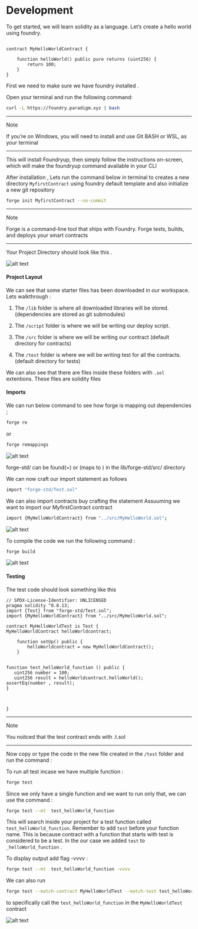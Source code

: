 # Development 

To get started, we will learn solidity as a language.
Let’s create a hello world using foundry.

```solidity

contract MyHelloWorldContract {

	function helloWorld() public pure returns (uint256) {
		return 100;
	}
}
```

First we need to make sure  we have foundry installed .

Open your terminal and run the following command:
```bash
curl -L https://foundry.paradigm.xyz | bash
```
---
>[!NOTE]
> If you’re on Windows, you will need to install and use Git BASH or WSL, as your terminal
---

This will install Foundryup, then simply follow the instructions on-screen, which will make the foundryup command available in your CLI

After installation , Lets run the  command below  in terminal  to creates a new directory `MyfirstContract`   using foundry default template and  also initialize a new git repository

```bash
forge init MyfirstContract --no-commit
```
---
>[!NOTE]
>Forge is a command-line tool that ships with Foundry. Forge  tests, builds, and deploys your smart contracts
---

Your Project Directory should look like this .

![alt text](image.png)


#### Project Layout

We can see that some starter files has been downloaded in our workspace. Lets walkthrough : 

 1. The `/lib` folder is where all  downloaded libraries  will be stored. (dependencies are stored as git submodules)

 2. The  `/script` folder is where we will be writing our deploy script.

 3. The `/src` folder is where we will be writing our contract (default directory for contracts)

 4. The `/test` folder is where we will be writing test for all the contracts.(default directory for tests)

We can also see that there are files inside these folders with `.sol` extentions.  These files are solidity files
 


#### Imports 

We can run below command to see how forge is  mapping out  dependencies ;

```bash
forge re
```
or 

```bash
forge remappings
```
![alt text](image-4.png)


forge-std/ can be found(=) or (maps to ) in the lib/forge-std/src/ directory 

We can now craft our import statement as follows

```bash
import "forge-std/Test.sol"
```

We can also import contracts buy crafting the statement 
Assuuming we want to import our MyfirstContract contract 

```bash
import {MyHelloWorldContract} from "../src/MyHelloWorld.sol";
```


![alt text](image-1.png)


To compile the code we run the following command :

```bash
forge build  
```

![alt text](image-2.png)



#### Testing


The test code should look something like this 

```solidity
// SPDX-License-Identifier: UNLICENSED
pragma solidity ^0.8.13;
import {Test} from "forge-std/Test.sol";
import {MyHelloWorldContract} from "../src/MyHelloWorld.sol";

contract MyHelloWorldTest is Test {
MyHelloWorldContract helloWorldcontract;

    function setUp() public {
        helloWorldcontract = new MyHelloWorldContract();
    }


function test_helloWorld_function () public {
   uint256 number = 100;
   uint256 result = helloWorldcontract.helloWorld();
assertEq(number , result);
}



}
```
---
>[!NOTE]
>You noitced that the test contract  ends with .t.sol
---

Now  copy or type the code in the new file created in the `/test` folder and run the command :

To run all test incase we have multiple function :

```bash
forge test 
```

Since we only have a single function and we want to  run only that, we can use the command :

```bash
forge test --mt  test_helloWorld_function 
```
This  will  search inside your project  for a test function called `test_helloWorld_function`.
Remember to add `test` before your function name. This is because contract with a function that starts with test is considered to be a test. 
In the our case  we added `test` to `_helloWorld_function`  .



To display output add flag -vvvv :
```bash
forge test --mt  test_helloWorld_function -vvvv
```

We can also run 
```bash 
forge test --match-contract MyHelloWorldTest --match-test test_helloWorld_function
```
to specifically  call the `test_helloWorld_function` in the `MyHelloWorldTest` contract



![alt text](image-3.png)



